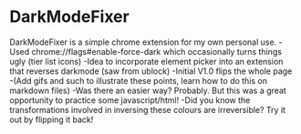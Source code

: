 # DarkModeFixer
DarkModeFixer is a simple chrome extension for my own personal use.
-Used chrome://flags#enable-force-dark which occasionally turns things ugly (tier list icons)
-Idea to incorporate element picker into an extension that reverses darkmode (saw from ublock)
-Initial V1.0 flips the whole page
-(Add gifs and such to illustrate these points, learn how to do this on markdown files)
-Was there an easier way? Probably. But this was a great opportunity to practice some javascript/html!
-Did you know the transformations involved in inversing these colours are irreversible? Try it out by flipping it back!
